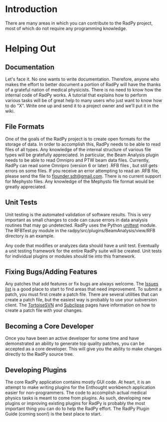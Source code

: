 # Introduction #

There are many areas in which you can contribute to the RadPy project, most of which do not require any programming knowledge.


# Helping Out #

## Documentation ##

Let's face it.  No one wants to write documentation.  Therefore, anyone who makes the effort to better document a portion of RadPy will have the thanks of a grateful nation of medical physicists.  There is no need to know how the internal code of RadPy works.  A tutorial that explains how to perform various tasks will be of great help to many users who just want to know how to do "X".  Write one up and send it to a project owner and we'll put it in the wiki.

## File Formats ##

One of the goals of the RadPy project is to create open formats for the storage of data.  In order to accomplish this, RadPy needs to be able to read files of all types.  Any knowledge of the internal structure of various file types will be gratefully appreciated.  In particular, the Beam Analysis plugin needs to be able to read Omnipro and PTW beam data files.  Currently, RadPy can read some Omnipro (version 6 or later) .RFB files , but still gets errors on some files.  If you receive an error attempting to read an .RFB file, please send the file to flounder.sdt@gmail.com.  There is no current support for Mephysto files.  Any knowledge of the Mephysto file format would be greatly appreciated.

## Unit Tests ##

Unit testing is the automated validation of software results.  This is very important as small changes to code can cause errors in data analysis routines that may go undetected.  RadPy uses the Python [unittest](http://docs.python.org/library/unittest.html) module.  The RFBTest.py module in the radpy/src/plugins/BeamAnalysis/view/RFB directory is an example.

Any code that modifies or analyzes data should have a unit test.  Eventually a unit testing framework for the entire RadPy suite will be created.  Unit tests for individual plugins or modules should tie into this framework.

## Fixing Bugs/Adding Features ##

Any patches that add features or fix bugs are always welcome.  The [Issues list](http://code.google.com/p/radpy/issues/list) is a good place to start to find areas that need improvement.  To submit a patch, you must first create a patch file.  There are several utilities that can create a patch file, but the easiest way is probably to use your subversion client.  The [TortoiseSVN](TortoiseSVN.md) and [Subclipse](Subclipse.md) pages have information on how to create a patch file with your changes.

## Becoming a Core Developer ##

Once you have been an active developer for some time and have demonstrated an ability to generate top quality patches, you can be accepted as a core developer.  This will give you the ability to make changes directly to the RadPy source tree.

## Developing Plugins ##

The core RadPy application contains mostly GUI code.  At heart, it is an attempt to make writing plugins for the Enthought workbench application easier for non-programmers.  The code to accomplish actual medical physics tasks is meant to come from plugins.  As such, developing new plugins or improving existing plugins for RadPy is probably the most important thing you can do to help the RadPy effort.  The RadPy Plugin Guide (coming soon!) is the best place to start.